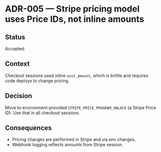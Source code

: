 # ADR-005 — Stripe pricing model uses Price IDs, not inline amounts

## Status
Accepted

## Context
Checkout sessions used inline `unit_amount`, which is brittle and requires code deploys to change pricing.

## Decision
Move to environment-provided `STRIPE_PRICE_PROGRAM_UNLOCK` (a Stripe Price ID). Use that in all checkout sessions.

## Consequences
- Pricing changes are performed in Stripe and via env changes.
- Webhook logging reflects amounts from Stripe session.


